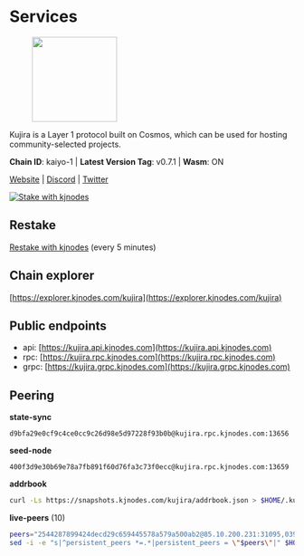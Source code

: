 # Services

<figure><img src="https://raw.githubusercontent.com/kj89/testnet_manuals/main/pingpub/logos/kujira.png" width="150" alt=""><figcaption></figcaption></figure>

Kujira is a Layer 1 protocol built on Cosmos, which can be used for  hosting community-selected projects.

**Chain ID**: kaiyo-1 | **Latest Version Tag**: v0.7.1 | **Wasm**: ON

[Website](https://kujira.app) | [Discord](https://discord.gg/teamkujira) | [Twitter](https://twitter.com/TeamKujira)

[![Stake with kjnodes](https://i.ibb.co/cr44Q8j/button-stake-with-kjnodes.png)](https://restake.app/kujira/kujiravaloper1tnuqj73jfn3724lqz34c27tuv80nv336sadqym)

## Restake

[Restake with kjnodes](https://restake.app/kujira/kujiravaloper1tnuqj73jfn3724lqz34c27tuv80nv336sadqym) (every 5 minutes)
## Chain explorer
[https://explorer.kjnodes.com/kujira](https://explorer.kjnodes.com/kujira)

## Public endpoints

* api: [https://kujira.api.kjnodes.com](https://kujira.api.kjnodes.com)
* rpc: [https://kujira.rpc.kjnodes.com](https://kujira.rpc.kjnodes.com)
* grpc: [https://kujira.grpc.kjnodes.com](https://kujira.grpc.kjnodes.com)

## Peering

**state-sync**

```text
d9bfa29e0cf9c4ce0cc9c26d98e5d97228f93b0b@kujira.rpc.kjnodes.com:13656
```

**seed-node**

```text
400f3d9e30b69e78a7fb891f60d76fa3c73f0ecc@kujira.rpc.kjnodes.com:13659
```

**addrbook**
```bash
curl -Ls https://snapshots.kjnodes.com/kujira/addrbook.json > $HOME/.kujira/config/addrbook.json
```

**live-peers** (10)
```bash
peers="2544287899424decd29c659445578a579a500ab2@85.10.200.231:31095,0393c19b176d1cf8bc560c5a8fa990301deb1a7e@95.216.235.54:26656,377510fb7c0ee3cacd1a46dbf13b45a4e1525fa6@51.91.153.78:32011,01cf570d3b08fdb5fe2f307cb485de7a35a3af23@135.148.55.229:11856,4ae125f9c9b8e2f1ac83749c2209e26056b97851@65.108.238.103:11856,6f3129d01218b939511cccf7e0318bfe872d97c4@65.109.33.181:26656,6cceba286b498d4a1931f85e35ea0fa433373057@88.198.128.174:26656,d6f2eee997d108d4fde5683e31d678427376dfce@77.68.27.75:26656,d2247f7b919f0781c90ee61958d7044665a22d38@169.155.169.182:26656,d9bfa29e0cf9c4ce0cc9c26d98e5d97228f93b0b@65.109.88.38:13656"
sed -i -e "s|^persistent_peers *=.*|persistent_peers = \"$peers\"|" $HOME/.kujira/config/config.toml
```
